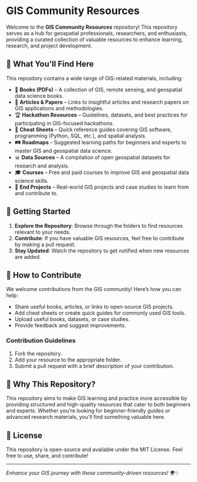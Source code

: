 # GIS Community Resources

Welcome to the **GIS Community Resources** repository! This repository serves as a hub for geospatial professionals, researchers, and enthusiasts, providing a curated collection of valuable resources to enhance learning, research, and project development.

## 📌 What You'll Find Here

This repository contains a wide range of GIS-related materials, including:

- 📖 **Books (PDFs)** – A collection of GIS, remote sensing, and geospatial data science books.
- 📰 **Articles & Papers** – Links to insightful articles and research papers on GIS applications and methodologies.
- 🏆 **Hackathon Resources** – Guidelines, datasets, and best practices for participating in GIS-focused hackathons.
- 📜 **Cheat Sheets** – Quick reference guides covering GIS software, programming (Python, SQL, etc.), and spatial analysis.
- 🛤️ **Roadmaps** – Suggested learning paths for beginners and experts to master GIS and geospatial data science.
- 📊 **Data Sources** – A compilation of open geospatial datasets for research and analysis.
- 🎓 **Courses** – Free and paid courses to improve GIS and geospatial data science skills.
- 🏁 **End Projects** – Real-world GIS projects and case studies to learn from and contribute to.

## 🚀 Getting Started

1. **Explore the Repository**: Browse through the folders to find resources relevant to your needs.
2. **Contribute**: If you have valuable GIS resources, feel free to contribute by making a pull request.
3. **Stay Updated**: Watch the repository to get notified when new resources are added.

## 🤝 How to Contribute
We welcome contributions from the GIS community! Here’s how you can help:
- Share useful books, articles, or links to open-source GIS projects.
- Add cheat sheets or create quick guides for commonly used GIS tools.
- Upload useful books, datasets, or case studies.
- Provide feedback and suggest improvements.

### Contribution Guidelines
1. Fork the repository.
2. Add your resource to the appropriate folder.
3. Submit a pull request with a brief description of your contribution.

## 🌟 Why This Repository?
This repository aims to make GIS learning and practice more accessible by providing structured and high-quality resources that cater to both beginners and experts. Whether you're looking for beginner-friendly guides or advanced research materials, you'll find something valuable here.

## 📜 License
This repository is open-source and available under the MIT License. Feel free to use, share, and contribute!

---
_Enhance your GIS journey with these community-driven resources!_ 🌍✨